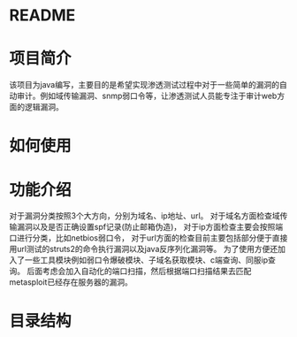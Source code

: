 README
===========================
# 项目简介</br>
该项目为java编写，主要目的是希望实现渗透测试过程中对于一些简单的漏洞的自动审计。例如域传输漏洞、snmp弱口令等，让渗透测试人员能专注于审计web方面的逻辑漏洞。
# 如何使用
# 功能介绍
对于漏洞分类按照3个大方向，分别为域名、ip地址、url。
对于域名方面检查域传输漏洞以及是否正确设置spf记录(防止邮箱伪造)，
对于ip方面检查主要会按照端口进行分类，比如netbios弱口令，
对于url方面的检查目前主要包括部分便于直接用url测试的struts2的命令执行漏洞以及java反序列化漏洞等。
为了使用方便还加入了一些工具模块例如弱口令爆破模块、子域名获取模块、c端查询、同服ip查询。
后面考虑会加入自动化的端口扫描，然后根据端口扫描结果去匹配metasploit已经存在服务器的漏洞。
# 目录结构

